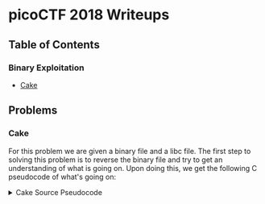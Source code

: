 # picoCTF 2018 Writeups
## Table of Contents
### Binary Exploitation
* [Cake](#Cake)

## Problems
### Cake
For this problem we are given a binary file and a libc file. The first step to solving this problem is to reverse the binary file and try to get an understanding of what is going on. Upon doing this, we get the following C pseudocode of what's going on:
<details><summary>Cake Source Pseudocode</summary>
```C
struct shop {
    size_t money; // offset 0
    size_t customers; // offset 8
    struct cake* cakes[16]; // offset 16
};

struct cake {
    size_t price; // offset 0
    char name[8]; // offset 8
};

void make(struct shop* shop) {
    int i = index of first empty slot in shop->cakes;

    printf("Making the cake");

    shop->cakes[i] = malloc(16);
    if (shop->cakes[i] == NULL) {
        puts("malloc() return null");
        exit(1);
    }

    printf("Made cake %d\nName> ", i);
    fgets_eat(shop->cakes[i]->name, 8, stdin);

    printf("Price> ");
    shop->cakes[i]->price = get();
}

void inspect(struct shop* shop) {
    printf("Which one?\n> ");
    size_t i = get();
    if (i <= 15 && shop->cakes[i] != NULL) {
        printf("%s is being sold for $%lu\n",
                shop->cakes[i]->name,
                shop->cakes[i]->price);
    } else {
        printf("You didn' make cake %lu yet.\n", i);
    }
}

void serve(struct shop* shop) {
    printf("This customer looks...\n");
    size_t i = get();
    if (i <= 15 && shop->cakes[i] != NULL) {
        printf("The customer looks really happy with %s",
                shop->cakes[i]->name);
        shop->money += shop->cakes[i]->price;
        free(shop->cakes[i]);
        shop->customers--;
    } else {
        printf("Opps!\n");
    }
}

void wait() {
    printf("Twiddling thumbs");
    spin();
    putchar('\n');
}

size_t get() { // stack protection enabled
    size_t a = 0;
    scanf("%ul", &a);
    eat_line();
    return a;
}

void main() {
    srand(0x2df);
    while (true) {
        randomly choose whether to increment shop->customers;
        process_commad();
    }
}
```
</details>
